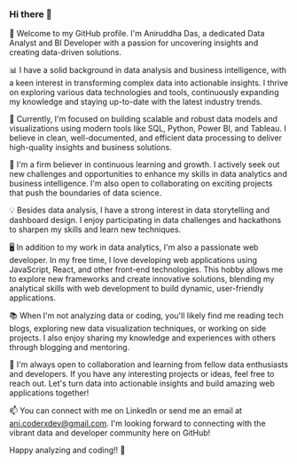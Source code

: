 ### Hi there 👋

👋 Welcome to my GitHub profile. I'm Aniruddha Das, a dedicated Data Analyst and BI Developer with a passion for uncovering insights and creating data-driven solutions.

📊 I have a solid background in data analysis and business intelligence, with a keen interest in transforming complex data into actionable insights. I thrive on exploring various data technologies and tools, continuously expanding my knowledge and staying up-to-date with the latest industry trends.

🔭 Currently, I'm focused on building scalable and robust data models and visualizations using modern tools like SQL, Python, Power BI, and Tableau. I believe in clean, well-documented, and efficient data processing to deliver high-quality insights and business solutions.

🌱 I'm a firm believer in continuous learning and growth. I actively seek out new challenges and opportunities to enhance my skills in data analytics and business intelligence. I'm also open to collaborating on exciting projects that push the boundaries of data science.

💡 Besides data analysis, I have a strong interest in data storytelling and dashboard design. I enjoy participating in data challenges and hackathons to sharpen my skills and learn new techniques.

🖥️ In addition to my work in data analytics, I'm also a passionate web developer. In my free time, I love developing web applications using JavaScript, React, and other front-end technologies. This hobby allows me to explore new frameworks and create innovative solutions, blending my analytical skills with web development to build dynamic, user-friendly applications.

📚 When I'm not analyzing data or coding, you'll likely find me reading tech blogs, exploring new data visualization techniques, or working on side projects. I also enjoy sharing my knowledge and experiences with others through blogging and mentoring.

🤝 I'm always open to collaboration and learning from fellow data enthusiasts and developers. If you have any interesting projects or ideas, feel free to reach out. Let's turn data into actionable insights and build amazing web applications together!

📫 You can connect with me on LinkedIn or send me an email at ani.coderxdev@gmail.com. I'm looking forward to connecting with the vibrant data and developer community here on GitHub!

Happy analyzing and coding!! 🚀
<!--
**AniruddhaDas1/AniruddhaDas1** is a ✨ _special_ ✨ repository because its `README.md` (this file) appears on your GitHub profile.

Here are some ideas to get you started:

- 🔭 I’m currently working on ...
- 🌱 I’m currently learning ...
- 👯 I’m looking to collaborate on ...
- 🤔 I’m looking for help with ...
- 💬 Ask me about ...
- 📫 How to reach me: ...
- 😄 Pronouns: ...
- ⚡ Fun fact: ...
-->
